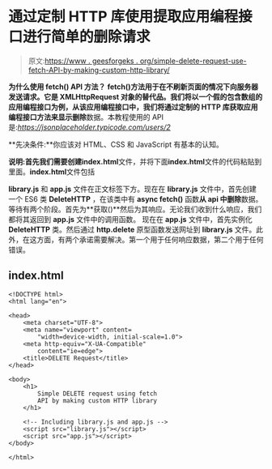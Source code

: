 # 通过定制 HTTP 库使用提取应用编程接口进行简单的删除请求

> 原文:[https://www . geesforgeks . org/simple-delete-request-use-fetch-API-by-making-custom-http-library/](https://www.geeksforgeeks.org/simple-delete-request-using-fetch-api-by-making-custom-http-library/)

**为什么使用 fetch() API 方法？**
**fetch()**方法用于在不刷新页面的情况下向服务器发送请求。它是 **XMLHttpRequest** 对象的替代品。我们将以一个假的包含数组的应用编程接口为例，从该应用编程接口中，我们将通过定制的 HTTP 库获取应用编程接口方法来显示**删除**数据。本教程使用的 API 是:*https://jsonplaceholder.typicode.com/users/2*

**先决条件:**你应该对 HTML、CSS 和 JavaScript 有基本的认知。

**说明:**首先我们需要创建**index.html**文件，并将下面**index.html**文件的代码粘贴到里面。**index.html**文件包括

**library.js** 和 **app.js** 文件在正文标签下方。现在在 **library.js** 文件中，首先创建一个 ES6 类 **DeleteHTTP** ，在该类中有 **async fetch()** 函数**从 api 中删除**数据。等待有两个阶段。首先为**获取()**然后为其响应。无论我们收到什么响应，我们都将其返回到 **app.js** 文件中的调用函数。
现在在 **app.js** 文件中，首先实例化 **DeleteHTTP** 类。然后通过 **http.delete** 原型函数发送网址到 **library.js** 文件。此外，在这方面，有两个承诺需要解决。第一个用于任何响应数据，第二个用于任何错误。

## index.html

```
<!DOCTYPE html>
<html lang="en">

<head>
    <meta charset="UTF-8">
    <meta name="viewport" content=
        "width=device-width, initial-scale=1.0">
    <meta http-equiv="X-UA-Compatible" 
        content="ie=edge">
    <title>DELETE Request</title>
</head>

<body>
    <h1>
        Simple DELETE request using fetch 
        API by making custom HTTP library
    </h1>

    <!-- Including library.js and app.js -->
    <script src="library.js"></script>
    <script src="app.js"></script>
</body>

</html>
```